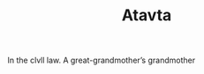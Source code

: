 ---
title: Atavta
letter: A
permalink: "/definitions/atavta.html"
body: In the clvll law. A great-grandmother’s grandmother
published_at: '2018-07-07'
layout: post
---